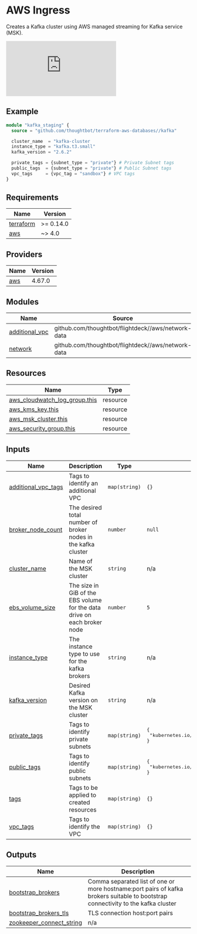 # AWS Ingress

Creates a Kafka cluster using AWS managed streaming for Kafka service (MSK).

![AWS managed streaming for Kafka service](https://docs.aws.amazon.com/msk/latest/developerguide/what-is-msk.html)

## Example

```terraform
module "kafka_staging" {
  source = "github.com/thoughtbot/terraform-aws-databases//kafka"

  cluster_name  = "kafka-cluster
  instance_type = "kafka.t3.small"
  kafka_version = "2.6.2"

  private_tags = {subnet_type = "private"} # Private Subnet tags
  public_tags  = {subnet_type = "private"} # Public Subnet tags
  vpc_tags     = {vpc_tag = "sandbox"} # VPC tags
}
```
<!-- BEGIN_TF_DOCS -->
## Requirements

| Name | Version |
|------|---------|
| <a name="requirement_terraform"></a> [terraform](#requirement\_terraform) | >= 0.14.0 |
| <a name="requirement_aws"></a> [aws](#requirement\_aws) | ~> 4.0 |

## Providers

| Name | Version |
|------|---------|
| <a name="provider_aws"></a> [aws](#provider\_aws) | 4.67.0 |

## Modules

| Name | Source | Version |
|------|--------|---------|
| <a name="module_additional_vpc"></a> [additional\_vpc](#module\_additional\_vpc) | github.com/thoughtbot/flightdeck//aws/network-data | v0.9.2 |
| <a name="module_network"></a> [network](#module\_network) | github.com/thoughtbot/flightdeck//aws/network-data | v0.9.2 |

## Resources

| Name | Type |
|------|------|
| [aws_cloudwatch_log_group.this](https://registry.terraform.io/providers/hashicorp/aws/latest/docs/resources/cloudwatch_log_group) | resource |
| [aws_kms_key.this](https://registry.terraform.io/providers/hashicorp/aws/latest/docs/resources/kms_key) | resource |
| [aws_msk_cluster.this](https://registry.terraform.io/providers/hashicorp/aws/latest/docs/resources/msk_cluster) | resource |
| [aws_security_group.this](https://registry.terraform.io/providers/hashicorp/aws/latest/docs/resources/security_group) | resource |

## Inputs

| Name | Description | Type | Default | Required |
|------|-------------|------|---------|:--------:|
| <a name="input_additional_vpc_tags"></a> [additional\_vpc\_tags](#input\_additional\_vpc\_tags) | Tags to identify an additional VPC | `map(string)` | `{}` | no |
| <a name="input_broker_node_count"></a> [broker\_node\_count](#input\_broker\_node\_count) | The desired total number of broker nodes in the kafka cluster | `number` | `null` | no |
| <a name="input_cluster_name"></a> [cluster\_name](#input\_cluster\_name) | Name of the MSK cluster | `string` | n/a | yes |
| <a name="input_ebs_volume_size"></a> [ebs\_volume\_size](#input\_ebs\_volume\_size) | The size in GiB of the EBS volume for the data drive on each broker node | `number` | `5` | no |
| <a name="input_instance_type"></a> [instance\_type](#input\_instance\_type) | The instance type to use for the kafka brokers | `string` | n/a | yes |
| <a name="input_kafka_version"></a> [kafka\_version](#input\_kafka\_version) | Desired Kafka version on the MSK cluster | `string` | n/a | yes |
| <a name="input_private_tags"></a> [private\_tags](#input\_private\_tags) | Tags to identify private subnets | `map(string)` | <pre>{<br>  "kubernetes.io/role/internal-elb": "1"<br>}</pre> | no |
| <a name="input_public_tags"></a> [public\_tags](#input\_public\_tags) | Tags to identify public subnets | `map(string)` | <pre>{<br>  "kubernetes.io/role/elb": "1"<br>}</pre> | no |
| <a name="input_tags"></a> [tags](#input\_tags) | Tags to be applied to created resources | `map(string)` | `{}` | no |
| <a name="input_vpc_tags"></a> [vpc\_tags](#input\_vpc\_tags) | Tags to identify the VPC | `map(string)` | `{}` | no |

## Outputs

| Name | Description |
|------|-------------|
| <a name="output_bootstrap_brokers"></a> [bootstrap\_brokers](#output\_bootstrap\_brokers) | Comma separated list of one or more hostname:port pairs of kafka brokers suitable to bootstrap connectivity to the kafka cluster |
| <a name="output_bootstrap_brokers_tls"></a> [bootstrap\_brokers\_tls](#output\_bootstrap\_brokers\_tls) | TLS connection host:port pairs |
| <a name="output_zookeeper_connect_string"></a> [zookeeper\_connect\_string](#output\_zookeeper\_connect\_string) | n/a |
<!-- END_TF_DOCS -->